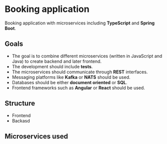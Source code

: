 # Booking application
Booking application with microservices including <b>TypeScript</b> and <b>Spring Boot</b>.
## Goals
  - The goal is to combine different microservices (written in JavaScript and Java) to create backend and later frontend.
  - The development should include <b>tests</b>.
  - The microservices should communicate through <b>REST</b> interfaces.
  - Messaging platforms like <b>Kafka</b> or <b>NATS</b> should be used.
  - Databases should be either <b>document oriented</b> or <b>SQL</b>.
  - Frontend frameworks such as <b>Angular</b> or <b>React</b> should be used.
## Structure
  - Frontend
  - Backasd
## Microservices used
